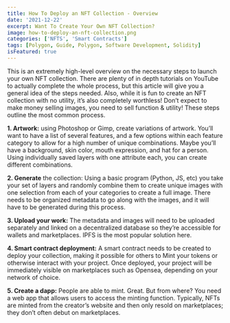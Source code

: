 ```yaml
---
title: How To Deploy an NFT Collection - Overview
date: '2021-12-22'
excerpt: Want To Create Your Own NFT Collection?
image: how-to-deploy-an-nft-collection.png
categories: ['NFTS', 'Smart Contracts']
tags: [Polygon, Guide, Polygon, Software Development, Solidity]
isFeatured: true
---
```


This is an extremely high-level overview on the necessary steps to launch your own NFT collection. There are plenty of in depth tutorials on YouTube to actually complete the whole process, but this article will give you a general idea of the steps needed. Also, while it is fun to create an NFT collection with no utility, it’s also completely worthless! Don’t expect to make money selling images, you need to sell function & utility! These steps outline the most common process.

**1. Artwork:** using Photoshop or Gimp, create variations of artwork. You’ll want to have a list of several features, and a few options within each feature category to allow for a high number of unique combinations. Maybe you’ll have a background, skin color, mouth expression, and hat for a person. Using individually saved layers with one attribute each, you can create different combinations.

**2. Generate** the collection: Using a basic program (Python, JS, etc) you take your set of layers and randomly combine them to create unique images with one selection from each of your categories to create a full image. There needs to be organized metadata to go along with the images, and it will have to be generated during this process.

**3. Upload your work:** The metadata and images will need to be uploaded separately and linked on a decentralized database so they’re accessible for wallets and marketplaces. IPFS is the most popular solution here.

**4. Smart contract deployment:** A smart contract needs to be created to deploy your collection, making it possible for others to Mint your tokens or otherwise interact with your project. Once deployed, your project will be immediately visible on marketplaces such as Opensea, depending on your network of choice.

**5. Create a dapp:** People are able to mint. Great. But from where? You need a web app that allows users to access the minting function. Typically, NFTs are minted from the creator’s website and then only resold on marketplaces; they don’t often debut on marketplaces.

